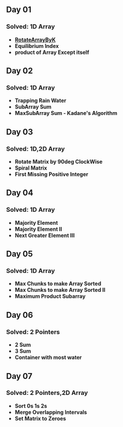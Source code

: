 ## Day 01

### Solved: 1D Array

 - **[RotateArrayByK](https://leetcode.com/problems/rotate-array/description/)**
 - **Equilibrium Index**
 - **product of Array Except itself**

## Day 02

### Solved: 1D Array

 - **Trapping Rain Water**
 - **SubArray Sum**
 - **MaxSubArray Sum - Kadane's Algorithm**

## Day 03

### Solved: 1D,2D Array

 - **Rotate Matrix by 90deg ClockWise**
 - **Spiral Matrix**
 - **First Missing Positive Integer**

## Day 04

### Solved: 1D Array

 - **Majority Element**
 - **Majority Element II**
 - **Next Greater Element III**

## Day 05

### Solved: 1D Array

 - **Max Chunks to make Array Sorted**
 - **Max Chunks to make Array Sorted II**
 - **Maximum Product Subarray**

## Day 06

### Solved: 2 Pointers

 - **2 Sum**
 - **3 Sum**
 - **Container with most water**

## Day 07

### Solved: 2 Pointers,2D Array

 - **Sort 0s 1s 2s**
 - **Merge Overlapping Intervals**
 - **Set Matrix to Zeroes**
